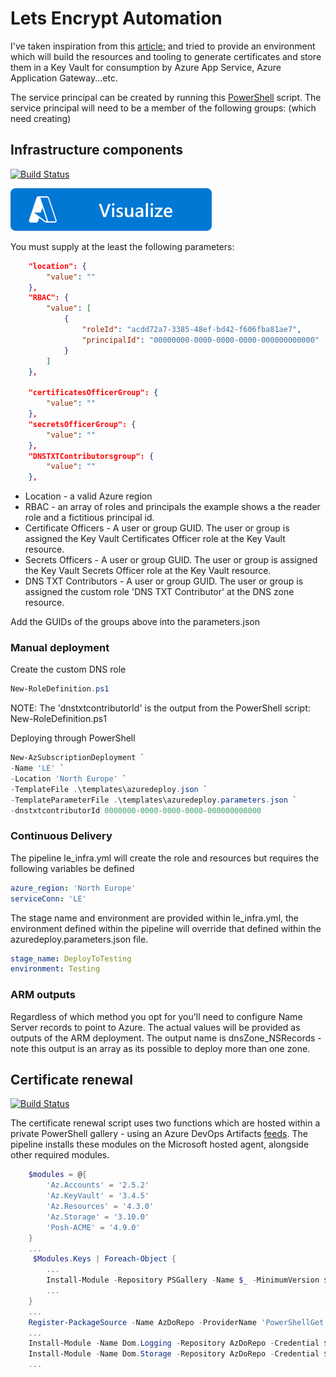# Lets Encrypt Automation

I've taken inspiration from this [article:](https://medium.com/@brentrobinson5/automating-certificate-management-with-azure-and-lets-encrypt-fee6729e2b78) and tried to provide an environment which will build the resources and tooling to generate certificates and store them in a Key Vault for consumption by Azure App Service, Azure Application Gateway...etc.

The service principal can be created by running this [PowerShell](https://github.com/heathen1878/ARM-QuickStarts/tree/master/AzureDevOps) script. The service principal will need to be a member of the following groups: (which need creating)

## Infrastructure components

[![Build Status](https://dev.azure.com/heathen1878/MSDN/_apis/build/status/Arm-LetsEncrypt-Infra?branchName=main)](https://dev.azure.com/heathen1878/MSDN/_build/latest?definitionId=6&branchName=main)

[![Visualize](https://raw.githubusercontent.com/Azure/azure-quickstart-templates/master/1-CONTRIBUTION-GUIDE/images/visualizebutton.svg?sanitize=true)](http://armviz.io/#/?load=https%3A%2F%2Fraw.githubusercontent.com%2Fheathen1878%2Fposh-acme-azure-example%2Fmaster%2Ftemplates%2Fazuredeploy.json)

You must supply at the least the following parameters:

```json
    "location": {
        "value": ""
    },
    "RBAC": {
        "value": [
            {
                "roleId": "acdd72a7-3385-48ef-bd42-f606fba81ae7",
                "principalId": "00000000-0000-0000-0000-000000000000"
            }
        ]
    },

    "certificatesOfficerGroup": {
        "value": ""
    },
    "secretsOfficerGroup": {
        "value": ""
    },
    "DNSTXTContributorsgroup": {
        "value": ""
    },
```
* Location - a valid Azure region
* RBAC - an array of roles and principals the example shows a the reader role and a fictitious principal id.
* Certificate Officers - A user or group GUID. The user or group is assigned the Key Vault Certificates Officer role at the Key Vault resource.
* Secrets Officers - A user or group GUID. The user or group is assigned the Key Vault Secrets Officer role at the Key Vault resource.
* DNS TXT Contributors - A user or group GUID. The user or group is assigned the custom role 'DNS TXT Contributor' at the DNS zone resource.

Add the GUIDs of the groups above into the parameters.json

### Manual deployment

Create the custom DNS role
```PowerShell
New-RoleDefinition.ps1
```

NOTE: The 'dnstxtcontributorId' is the output from the PowerShell script: New-RoleDefinition.ps1

Deploying through PowerShell 
```PowerShell
New-AzSubscriptionDeployment `
-Name 'LE' `
-Location 'North Europe' `
-TemplateFile .\templates\azuredeploy.json `
-TemplateParameterFile .\templates\azuredeploy.parameters.json `
-dnstxtcontributorId 0000000-0000-0000-0000-000000000000
```

### Continuous Delivery

The pipeline le_infra.yml will create the role and resources but requires the following variables be defined

```yaml
azure_region: 'North Europe'
serviceConn: 'LE'
```

The stage name and environment are provided within le_infra.yml, the environment defined within the pipeline will override that defined within the azuredeploy.parameters.json file.

```yaml
stage_name: DeployToTesting
environment: Testing
```

###  ARM outputs
Regardless of which method you opt for you'll need to configure Name Server records to point to Azure. The actual values will be provided as outputs of the ARM deployment. The output name is dnsZone_NSRecords - note this output is an array as its possible to deploy more than one zone. 

## Certificate renewal

[![Build Status](https://dev.azure.com/heathen1878/MSDN/_apis/build/status/Pwsh-LetsEncrypt-Cert?branchName=main)](https://dev.azure.com/heathen1878/MSDN/_build/latest?definitionId=8&branchName=main)

The certificate renewal script uses two functions which are hosted within a private PowerShell gallery - using an Azure DevOps Artifacts [feeds](https://github.com/heathen1878/PowerShellModules#readme). The pipeline installs these modules on the Microsoft hosted agent, alongside other required modules. 

```PowerShell
    $modules = @{
        'Az.Accounts' = '2.5.2'
        'Az.KeyVault' = '3.4.5'
        'Az.Resources' = '4.3.0'
        'Az.Storage' = '3.10.0'
        'Posh-ACME' = '4.9.0'
    }
    ...
     $Modules.Keys | Foreach-Object {
        ...
        Install-Module -Repository PSGallery -Name $_ -MinimumVersion $Modules[$_] -scope CurrentUser...
        ...    
    }
    ...
    Register-PackageSource -Name AzDoRepo -ProviderName 'PowerShellGet' -Location ${{ parameters.azdofeed }} -Trusted -Credential $devOpsCred
    ...
    Install-Module -Name Dom.Logging -Repository AzDoRepo -Credential $devOpsCreds
    Install-Module -Name Dom.Storage -Repository AzDoRepo -Credential $devOpsCred
    ...
```